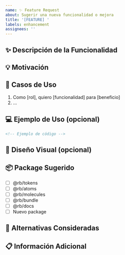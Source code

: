 ```yaml
---
name: ✨ Feature Request
about: Sugerir una nueva funcionalidad o mejora
title: '[FEATURE] '
labels: enhancement
assignees: ''
---
```


## ✨ Descripción de la Funcionalidad

<!-- Descripción clara de la funcionalidad que te gustaría agregar -->

## 💡 Motivación

<!-- ¿Por qué es importante esta funcionalidad? ¿Qué problema resuelve? -->

## 🎯 Casos de Uso

<!-- Describe uno o más casos de uso donde esta funcionalidad sería útil -->

1. Como [rol], quiero [funcionalidad] para [beneficio]
2. ...

## 💻 Ejemplo de Uso (opcional)

<!-- Muestra cómo te gustaría usar esta funcionalidad -->

```html
<!-- Ejemplo de código -->
```

## 🎨 Diseño Visual (opcional)

<!-- Si tienes mockups o referencias visuales, agrégalas aquí -->

## 📦 Package Sugerido

<!-- ¿En qué package debería implementarse? -->

- [ ] @rb/tokens
- [ ] @rb/atoms
- [ ] @rb/molecules
- [ ] @rb/bundle
- [ ] @rb/docs
- [ ] Nuevo package

## 🔄 Alternativas Consideradas

<!-- ¿Consideraste alguna alternativa? -->

## 📋 Información Adicional

<!-- Cualquier otra información relevante -->
